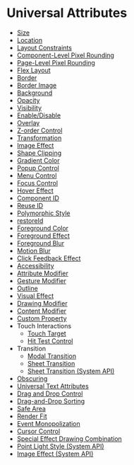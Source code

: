 # Universal Attributes
<!--Kit: ArkUI-->
<!--Subsystem: ArkUI-->
<!--Owner: @yihao-lin-->
<!--Designer: @piggyguy-->
<!--Tester: @songyanhong-->
<!--Adviser: @HelloCrease-->
<!--Del-->
- [Size](ts-universal-attributes-size.md)
- [Location](ts-universal-attributes-location.md)
- [Layout Constraints](ts-universal-attributes-layout-constraints.md)
- [Component-Level Pixel Rounding](ts-universal-attributes-pixelRoundForComponent.md)
- [Page-Level Pixel Rounding](ts-universal-attributes-pixelRoundForPage.md)
- [Flex Layout](ts-universal-attributes-flex-layout.md)
- [Border](ts-universal-attributes-border.md)
- [Border Image](ts-universal-attributes-border-image.md)
- [Background](ts-universal-attributes-background.md)
- [Opacity](ts-universal-attributes-opacity.md)
- [Visibility](ts-universal-attributes-visibility.md)
- [Enable/Disable](ts-universal-attributes-enable.md)
- [Overlay](ts-universal-attributes-overlay.md)
- [Z-order Control](ts-universal-attributes-z-order.md)
- [Transformation](ts-universal-attributes-transformation.md)
- [Image Effect](ts-universal-attributes-image-effect.md)
- [Shape Clipping](ts-universal-attributes-sharp-clipping.md)
- [Gradient Color](ts-universal-attributes-gradient-color.md)
- [Popup Control](ts-universal-attributes-popup.md)
- [Menu Control](ts-universal-attributes-menu.md)
- [Focus Control](ts-universal-attributes-focus.md)
- [Hover Effect](ts-universal-attributes-hover-effect.md)
- [Component ID](ts-universal-attributes-component-id.md)
- [Reuse ID](ts-universal-attributes-reuse-id.md)
- [Polymorphic Style](ts-universal-attributes-polymorphic-style.md)
- [restoreId](ts-universal-attributes-restoreId.md)
- [Foreground Color](ts-universal-attributes-foreground-color.md)
- [Foreground Effect](ts-universal-attributes-foreground-effect.md)
- [Foreground Blur](ts-universal-attributes-foreground-blur-style.md)
- [Motion Blur](ts-universal-attributes-motionBlur.md)
- [Click Feedback Effect](ts-universal-attributes-click-effect.md)
- [Accessibility](ts-universal-attributes-accessibility.md)
- [Attribute Modifier](ts-universal-attributes-attribute-modifier.md)
- [Gesture Modifier](ts-universal-attributes-gesture-modifier.md)
- [Outline](ts-universal-attributes-outline.md)
- [Visual Effect](ts-universal-attributes-filter-effect.md)
- [Drawing Modifier](ts-universal-attributes-draw-modifier.md)
- [Content Modifier](ts-universal-attributes-content-modifier.md)
- [Custom Property](ts-universal-attributes-custom-property.md)
- Touch Interactions<!--touch-interactions-->
  - [Touch Target](ts-universal-attributes-touch-target.md)
  - [Hit Test Control](ts-universal-attributes-hit-test-behavior.md)
- Transition<!--transition-->
  - [Modal Transition](ts-universal-attributes-modal-transition.md)
  - [Sheet Transition](ts-universal-attributes-sheet-transition.md)
  - [Sheet Transition (System API)](ts-universal-attributes-sheet-transition-sys.md)
- [Obscuring](ts-universal-attributes-obscured.md)
- [Universal Text Attributes](ts-universal-attributes-text-style.md)
- [Drag and Drop Control](ts-universal-attributes-drag-drop.md)
- [Drag-and-Drop Sorting](ts-universal-attributes-drag-sorting.md)
- [Safe Area](ts-universal-attributes-expand-safe-area.md)
- [Render Fit](ts-universal-attributes-renderfit.md)
- [Event Monopolization](ts-universal-attributes-monopolize-events.md)
- [Cursor Control](ts-universal-attributes-cursor.md)
- [Special Effect Drawing Combination](ts-universal-attributes-use-effect.md)
- [Point Light Style (System API)](ts-universal-attributes-point-light-style-sys.md)
- [Image Effect (System API)](ts-universal-attributes-image-effect-sys.md)
<!--DelEnd-->
